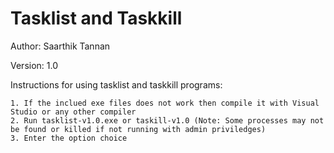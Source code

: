 # Tasklist and Taskkill

Author: Saarthik Tannan

Version: 1.0


Instructions for using tasklist and taskkill programs:
```
1. If the inclued exe files does not work then compile it with Visual Studio or any other compiler
2. Run tasklist-v1.0.exe or taskill-v1.0 (Note: Some processes may not be found or killed if not running with admin priviledges)
3. Enter the option choice
```
